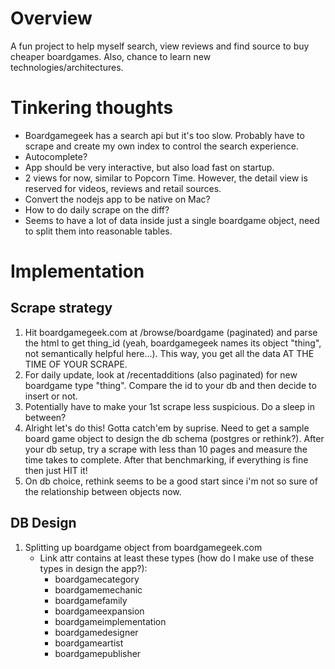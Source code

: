 # Overview
A fun project to help myself search, view reviews and find source to buy cheaper boardgames. Also, chance to learn new technologies/architectures.

# Tinkering thoughts
- Boardgamegeek has a search api but it's too slow. Probably have to scrape and create my own index to control the search experience.
- Autocomplete?
- App should be very interactive, but also load fast on startup.
- 2 views for now, similar to Popcorn Time. However, the detail view is reserved for videos, reviews and retail sources.
- Convert the nodejs app to be native on Mac?
- How to do daily scrape on the diff?
- Seems to have a lot of data inside just a single boardgame object, need to split them into reasonable tables.

# Implementation

## Scrape strategy
1. Hit boardgamegeek.com at /browse/boardgame (paginated) and parse the html to get thing_id (yeah, boardgamegeek names its object "thing", not semantically helpful here...). This way, you get all the data AT THE TIME OF YOUR SCRAPE.
2. For daily update, look at /recentadditions (also paginated) for new boardgame type "thing". Compare the id to your db and then decide to insert or not.
3. Potentially have to make your 1st scrape less suspicious. Do a sleep in between?
4. Alright let's do this! Gotta catch'em by suprise. Need to get a sample board game object to design the db schema (postgres or rethink?). After your db setup, try a scrape with less than 10 pages and measure the time takes to complete. After that benchmarking, if everything is fine then just HIT it!
5. On db choice, rethink seems to be a good start since i'm not so sure of the relationship between objects now.

## DB Design
1. Splitting up boardgame object from boardgamegeek.com
	 + Link attr contains at least these types (how do I make use of these types in design the app?):
	 	 - boardgamecategory
		 - boardgamemechanic
		 - boardgamefamily
		 - boardgameexpansion
		 - boardgameimplementation
		 - boardgamedesigner
		 - boardgameartist
		 - boardgamepublisher
